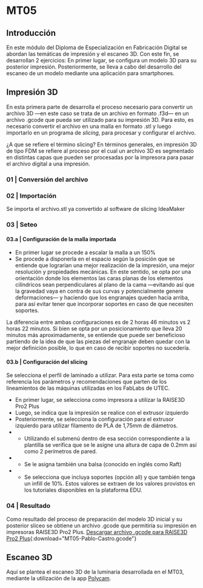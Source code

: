 # MT05

## Introducción
En este módulo del Diploma de Especialización en Fabricación Digital se abordan las temáticas de impresión y el escaneo 3D. Con este fin, se desarrollan 2 ejercicios: En primer lugar, se configura un modelo 3D para su posterior impresión. Posteriormente, se lleva a cabo del desarrollo del escaneo de un modelo mediante una aplicación para smartphones.

## Impresión 3D
En esta primera parte de desarrolla el proceso necesario para convertir un archivo 3D —en este caso se trata de un archivo en formato .f3d— en un archivo .gcode que pueda ser utilizado para su impresión 3D.
Para esto, es necesario convertir el archivo en una malla en formato .stl y luego importarlo en un programa de <i>slicing</i>, para procesar y configurar el archivo.

¿A que se refiere el término slicing? En términos generales, en impresión 3D de tipo FDM se refiere al proceso por el cual un archivo 3D es segmentado en distintas capas que pueden ser procesadas por la impresora para pasar el archivo digital a una impresión.

### 01 | Conversión del archivo

### 02 | Importación
Se importa el archivo.stl ya convertido al software de slicing IdeaMaker

### 03 | Seteo

#### 03.a | Configuración de la malla importada
- En primer lugar se procede a escalar la malla a un 150%
- Se procede a disponerla en el espacio según la posición que se entiende que lograrìan una mejor realización de la impresión, una mejor resolución y propiedades mecánicas.
En este sentido, se opta por una orientación donde los elementos las caras planas de los elementos cilíndricos sean perpendiculares al plano de la cama —evitando así que la gravedad vaya en contra de sus curvas y potencialmente genere deformaciones— y haciendo que los engranajes queden hacia arriba, para así evitar tener que incorporar soportes en caso de que necesiten soportes. 

La diferencia entre ambas configuraciones es de 2 horas 46 minutos vs 2 horas 22 minutos. Si bien se opta por un posicionamiento que lleva 20 minutos más aproximadamente, se entiende que puede ser beneficioso partiendo de la idea de que las piezas del engranaje deben quedar con la mejor definición posible, lo que en caso de recibir soportes no sucedería.

#### 03.b | Configuración del slicing

Se selecciona el perfil de laminado a utilizar. Para esta parte se toma como referencia los parámetros y recomendaciones que parten de los lineamientos de las máquinas utilizadas en los FabLabs de UTEC.

- En primer lugar, se selecciona como impresora a utilizar la RAISE3D Pro2 Plus
- Luego, se indica que la impresión se realice con el extrusor izquierdo
- Posteriormente, se selecciona la configuración para el extrusor izquierdo para utilizar filamento de PLA de 1,75mm de diámetros.
- - Utilizando el submenú dentro de esa sección correspondiente a la plantilla se verifica que se le asigne una altura de capa de 0.2mm así como 2 perímetros de pared.
- -  Se le asigna también una balsa (conocido en inglés como Raft) 
- - Se selecciona que incluya soportes (opción all) y que también tenga un infill de 10%. Estos valores se extraen de los valores provistos en los tutoriales disponibles en la plataforma EDU.

### 04 | Resultado
Como resultado del proceso de preparación del modelo 3D inicial y su posterior sliceo se obtiene un archivo .gcode que permitiría su impresión en impresoras RAISE3D Pro2 Plus.
[Descargar archivo .gcode para RAISE3D Pro2 Plus](<../archivos linkeados/MT05/Pablo_Castro.gcode>){:download="MT05-Pablo-Castro.gcode"}


## Escaneo 3D
Aquí se plantea el escaneo 3D de la luminaria desarrollada en el MT03, mediante la utilización de la app [Polycam](https://poly.cam/).

